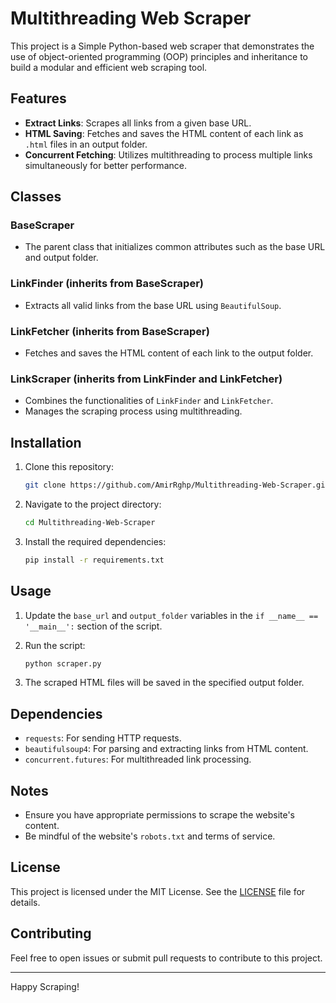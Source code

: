 
# Multithreading Web Scraper
This project is a Simple Python-based web scraper that demonstrates the use of object-oriented programming (OOP) principles and inheritance to build a modular and efficient web scraping tool.

## Features

- **Extract Links**: Scrapes all links from a given base URL.
- **HTML Saving**: Fetches and saves the HTML content of each link as `.html` files in an output folder.
- **Concurrent Fetching**: Utilizes multithreading to process multiple links simultaneously for better performance.

## Classes

### BaseScraper
- The parent class that initializes common attributes such as the base URL and output folder.

### LinkFinder (inherits from BaseScraper)
- Extracts all valid links from the base URL using `BeautifulSoup`.

### LinkFetcher (inherits from BaseScraper)
- Fetches and saves the HTML content of each link to the output folder.

### LinkScraper (inherits from LinkFinder and LinkFetcher)
- Combines the functionalities of `LinkFinder` and `LinkFetcher`.
- Manages the scraping process using multithreading.

## Installation

1. Clone this repository:
   ```bash
   git clone https://github.com/AmirRghp/Multithreading-Web-Scraper.git
   ```

2. Navigate to the project directory:
   ```bash
   cd Multithreading-Web-Scraper
   ```

3. Install the required dependencies:
   ```bash
   pip install -r requirements.txt
   ```

## Usage

1. Update the `base_url` and `output_folder` variables in the `if __name__ == '__main__':` section of the script.

2. Run the script:
   ```bash
   python scraper.py
   ```

3. The scraped HTML files will be saved in the specified output folder.

## Dependencies

- `requests`: For sending HTTP requests.
- `beautifulsoup4`: For parsing and extracting links from HTML content.
- `concurrent.futures`: For multithreaded link processing.

## Notes

- Ensure you have appropriate permissions to scrape the website's content.
- Be mindful of the website's `robots.txt` and terms of service.

## License

This project is licensed under the MIT License. See the [LICENSE](LICENSE) file for details.

## Contributing

Feel free to open issues or submit pull requests to contribute to this project.

---

Happy Scraping!
